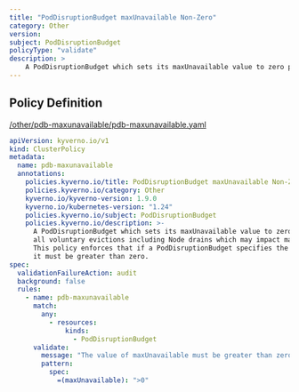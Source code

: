 ```yaml
---
title: "PodDisruptionBudget maxUnavailable Non-Zero"
category: Other
version: 
subject: PodDisruptionBudget
policyType: "validate"
description: >
    A PodDisruptionBudget which sets its maxUnavailable value to zero prevents all voluntary evictions including Node drains which may impact maintenance tasks. This policy enforces that if a PodDisruptionBudget specifies the maxUnavailable field it must be greater than zero.
---
```


## Policy Definition
<a href="https://github.com/kyverno/policies/raw/main//other/pdb-maxunavailable/pdb-maxunavailable.yaml" target="-blank">/other/pdb-maxunavailable/pdb-maxunavailable.yaml</a>

```yaml
apiVersion: kyverno.io/v1
kind: ClusterPolicy
metadata:
  name: pdb-maxunavailable
  annotations:
    policies.kyverno.io/title: PodDisruptionBudget maxUnavailable Non-Zero
    policies.kyverno.io/category: Other
    kyverno.io/kyverno-version: 1.9.0
    kyverno.io/kubernetes-version: "1.24"
    policies.kyverno.io/subject: PodDisruptionBudget
    policies.kyverno.io/description: >-
      A PodDisruptionBudget which sets its maxUnavailable value to zero prevents
      all voluntary evictions including Node drains which may impact maintenance tasks.
      This policy enforces that if a PodDisruptionBudget specifies the maxUnavailable field
      it must be greater than zero.
spec:
  validationFailureAction: audit
  background: false
  rules:
    - name: pdb-maxunavailable
      match:
        any:
          - resources:
              kinds:
                - PodDisruptionBudget
      validate:
        message: "The value of maxUnavailable must be greater than zero."
        pattern:
          spec:
            =(maxUnavailable): ">0"
```
